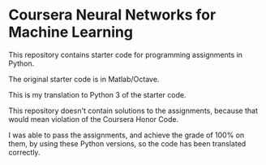 # Coursera Neural Networks for Machine Learning

This repository contains starter code for programming assignments in Python.

The original starter code is in Matlab/Octave.

This is my translation to Python 3 of the starter code.

This repository doesn't contain solutions to the assignments, because that would mean violation of the Coursera Honor Code.

I was able to pass the assignments, and achieve the grade of 100% on them, by using these Python versions, so the code has been translated correctly.
